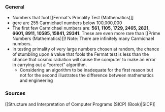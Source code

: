 ### General
- Numbers that fool [[Fermat's Primality Test (Mathematics)]]
- ere are 255 Carmichael numbers below 100,000,000
- The first few Carmichael numbers are: **561, 1105, 1729, 2465, 2821, 6601, 8911, 10585, 15841, 29341**. These are even more rare than [[Prime Numbers (Mathematics)]]! Note: There are infinitely many Carmichael numbers.
- In testing primality of very large numbers chosen at random, the chance of stumbling upon a value that fools the Fermat test is less than the chance that cosmic radiation will cause the computer to make an error in carrying out a “correct” algorithm. 
	- Considering an algorithm to be inadequate for the first reason but not for the second illustrates the difference between mathematics and engineering


### Sources
[[Structure and Interpretation of Computer Programs (SICP) (Book)|SICP]]